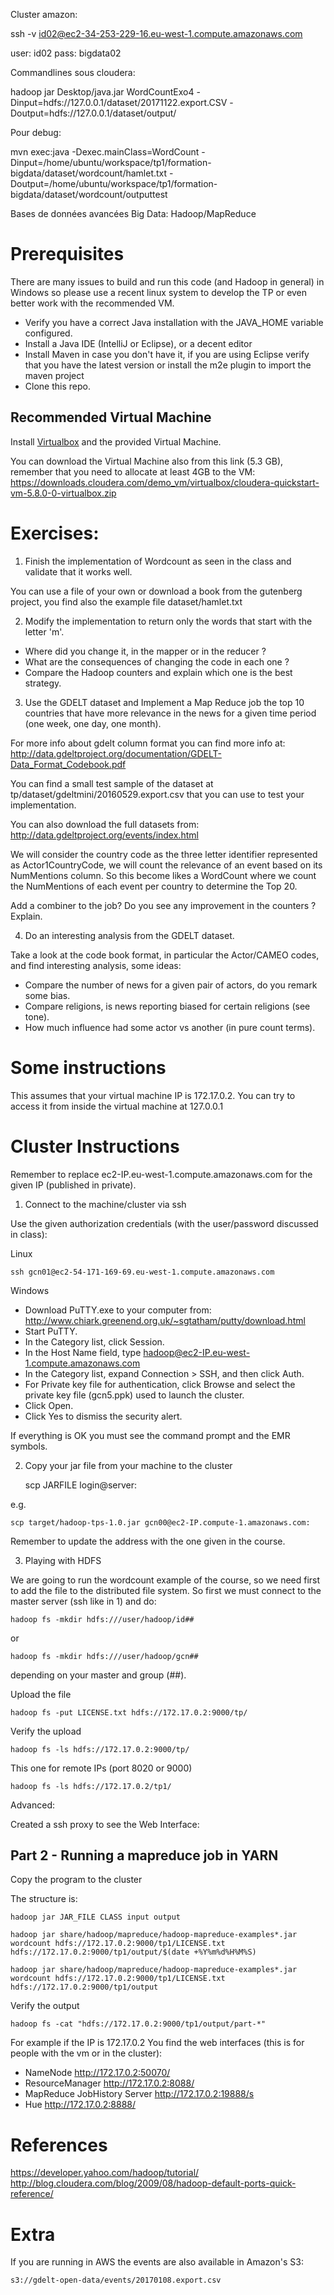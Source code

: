 Cluster amazon:

ssh -v id02@ec2-34-253-229-16.eu-west-1.compute.amazonaws.com

user: id02
pass: bigdata02

Commandlines sous cloudera:

hadoop jar Desktop/java.jar WordCountExo4 -Dinput=hdfs://127.0.0.1/dataset/20171122.export.CSV -Doutput=hdfs://127.0.0.1/dataset/output/

Pour debug:

mvn exec:java -Dexec.mainClass=WordCount -Dinput=/home/ubuntu/workspace/tp1/formation-bigdata/dataset/wordcount/hamlet.txt -Doutput=/home/ubuntu/workspace/tp1/formation-bigdata/dataset/wordcount/outputtest



Bases de données avancées
Big Data: Hadoop/MapReduce

# Prerequisites

There are many issues to build and run this code (and Hadoop in general) in Windows so please use a recent linux system to develop the TP or
even better work with the recommended VM.

- Verify you have a correct Java installation with the JAVA_HOME variable configured.
- Install a Java IDE (IntelliJ or Eclipse), or a decent editor
- Install Maven in case you don't have it, if you are using Eclipse verify that you have the latest
  version or install the m2e plugin to import the maven project
- Clone this repo.

## Recommended Virtual Machine

Install [Virtualbox](https://www.virtualbox.org/wiki/Downloads) and the provided Virtual Machine.

You can download the Virtual Machine also from this link (5.3 GB), remember that you need to
allocate at least 4GB to the VM:
https://downloads.cloudera.com/demo_vm/virtualbox/cloudera-quickstart-vm-5.8.0-0-virtualbox.zip

# Exercises:

1. Finish the implementation of Wordcount as seen in the class and validate that it works well.

You can use a file of your own or download a book from the gutenberg project, you find also the example 
file dataset/hamlet.txt

2. Modify the implementation to return only the words that start with the letter 'm'.

- Where did you change it, in the mapper or in the reducer ?
- What are the consequences of changing the code in each one ?
- Compare the Hadoop counters and explain which one is the best strategy.

3. Use the GDELT dataset and Implement a Map Reduce job the top 10 countries that have more
relevance in the news for a given time period (one week, one day, one month).

For more info about gdelt column format you can find more info at:
http://data.gdeltproject.org/documentation/GDELT-Data_Format_Codebook.pdf

You can find a small test sample of the dataset at tp/dataset/gdeltmini/20160529.export.csv
that you can use to test your implementation.

You can also download the full datasets from:
http://data.gdeltproject.org/events/index.html

We will consider the country code as the three letter identifier represented as Actor1CountryCode, we
will count the relevance of an event based on its NumMentions column. So this become likes a
WordCount where we count the NumMentions of each event per country to determine the Top 20. 

Add a combiner to the job? Do you see any improvement in the counters ? Explain.

4. Do an interesting analysis from the GDELT dataset.

Take a look at the code book format, in particular the Actor/CAMEO codes, and find interesting analysis, some ideas:

- Compare the number of news for a given pair of actors, do you remark some bias.
- Compare religions, is news reporting biased for certain religions (see tone).
- How much influence had some actor vs another (in pure count terms).

# Some instructions

This assumes that your virtual machine IP is 172.17.0.2. You can try to access it from inside the
virtual machine at 127.0.0.1

# Cluster Instructions

Remember to replace ec2-IP.eu-west-1.compute.amazonaws.com for the given IP (published in private).

1. Connect to the machine/cluster via ssh

Use the given authorization credentials (with the user/password discussed in class):

Linux

    ssh gcn01@ec2-54-171-169-69.eu-west-1.compute.amazonaws.com

Windows

- Download PuTTY.exe to your computer from:
http://www.chiark.greenend.org.uk/~sgtatham/putty/download.html
- Start PuTTY.
- In the Category list, click Session.
- In the Host Name field, type hadoop@ec2-IP.eu-west-1.compute.amazonaws.com
- In the Category list, expand Connection > SSH, and then click Auth.
- For Private key file for authentication, click Browse and select the private key file (gcn5.ppk) used to launch the cluster.
- Click Open.
- Click Yes to dismiss the security alert.

If everything is OK you must see the command prompt and the EMR symbols.

2. Copy your jar file from your machine to the cluster

    scp JARFILE login@server:

e.g.

    scp target/hadoop-tps-1.0.jar gcn00@ec2-IP.compute-1.amazonaws.com:

Remember to update the address with the one given in the course.

3. Playing with HDFS

We are going to run the wordcount example of the course, so we need first to add the file to the distributed file system.
So first we must connect to the master server (ssh like in 1) and do:

    hadoop fs -mkdir hdfs:///user/hadoop/id##

or

    hadoop fs -mkdir hdfs:///user/hadoop/gcn##

depending on your master and group (##).

Upload the file

    hadoop fs -put LICENSE.txt hdfs://172.17.0.2:9000/tp/
    
Verify the upload

    hadoop fs -ls hdfs://172.17.0.2:9000/tp/
    
This one for remote IPs (port 8020 or 9000)

    hadoop fs -ls hdfs://172.17.0.2/tp1/

Advanced:

Created a ssh proxy to see the Web Interface:


## Part 2 - Running a mapreduce job in YARN

Copy the program to the cluster

The structure is:

    hadoop jar JAR_FILE CLASS input output

    hadoop jar share/hadoop/mapreduce/hadoop-mapreduce-examples*.jar wordcount hdfs://172.17.0.2:9000/tp1/LICENSE.txt hdfs://172.17.0.2:9000/tp1/output/$(date +%Y%m%d%H%M%S)

    hadoop jar share/hadoop/mapreduce/hadoop-mapreduce-examples*.jar wordcount hdfs://172.17.0.2:9000/tp1/LICENSE.txt hdfs://172.17.0.2:9000/tp1/output
     
Verify the output

    hadoop fs -cat "hdfs://172.17.0.2:9000/tp1/output/part-*"

For example if the IP is 172.17.0.2 You find the web interfaces (this is for people with the vm or in the cluster):

- NameNode http://172.17.0.2:50070/
- ResourceManager http://172.17.0.2:8088/
- MapReduce JobHistory Server http://172.17.0.2:19888/s
- Hue http://172.17.0.2:8888/

# References

https://developer.yahoo.com/hadoop/tutorial/
http://blog.cloudera.com/blog/2009/08/hadoop-default-ports-quick-reference/

# Extra

If you are running in AWS the events are also available in Amazon's S3:

    s3://gdelt-open-data/events/20170108.export.csv
